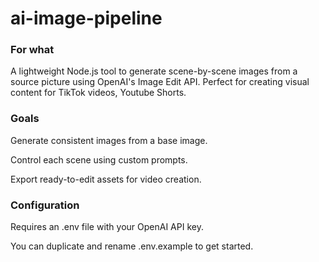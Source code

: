 # ai-image-pipeline



### For what
A lightweight Node.js tool to generate scene-by-scene images from a source picture using OpenAI's Image Edit API. Perfect for creating visual content for TikTok videos, Youtube Shorts.


###  Goals

Generate consistent images from a base image.

Control each scene using custom prompts.

Export ready-to-edit assets for video creation.


### Configuration 

Requires an .env file with your OpenAI API key.

You can duplicate and rename .env.example to get started.
